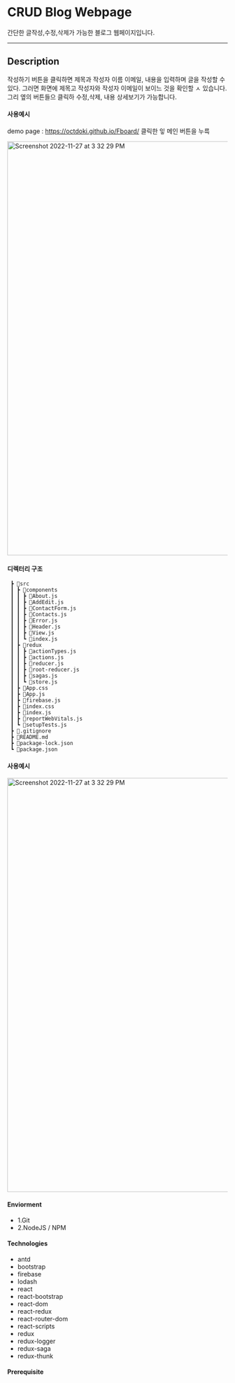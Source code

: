 # CRUD Blog Webpage 

간단한 글작성,수정,삭제가 가능한 블로그 웹페이지입니다.

-------

## Description

작성하기 버튼을 클릭하면 제목과 작성자 이름 이메일, 내용을 입력하며 글을 작성할 수 있다.
그러면 화면에 제목고 작성자와 작성자 이메일이 보이느 것을 확인할 ㅅ 있습니다.
그리 옆의 버튼들으 클릭하 수정,삭제, 내용 상세보기가 가능합니다.



#### 사용예시

demo page : https://octdoki.github.io/Fboard/
클릭한 잏 메인 버튼을 누륵 

<img width="945" alt="Screenshot 2022-11-27 at 3 32 29 PM" src="https://user-images.githubusercontent.com/76845650/204122569-7124cb61-85a7-411d-b45c-1b12b0291dcc.png">






#### 디렉터리 구조

     ┣ 📂src
     ┃ ┣ 📂components
     ┃ ┃ ┣ 📜About.js
     ┃ ┃ ┣ 📜AddEdit.js
     ┃ ┃ ┣ 📜ContactForm.js
     ┃ ┃ ┣ 📜Contacts.js
     ┃ ┃ ┣ 📜Error.js
     ┃ ┃ ┣ 📜Header.js
     ┃ ┃ ┣ 📜View.js
     ┃ ┃ ┗ 📜index.js
     ┃ ┣ 📂redux
     ┃ ┃ ┣ 📜actionTypes.js
     ┃ ┃ ┣ 📜actions.js
     ┃ ┃ ┣ 📜reducer.js
     ┃ ┃ ┣ 📜root-reducer.js
     ┃ ┃ ┣ 📜sagas.js
     ┃ ┃ ┗ 📜store.js
     ┃ ┣ 📜App.css
     ┃ ┣ 📜App.js
     ┃ ┣ 📜firebase.js
     ┃ ┣ 📜index.css
     ┃ ┣ 📜index.js
     ┃ ┣ 📜reportWebVitals.js
     ┃ ┗ 📜setupTests.js
     ┣ 📜.gitignore
     ┣ 📜README.md
     ┣ 📜package-lock.json
     ┗ 📜package.json

 #### 사용예시
 

<img width="945" alt="Screenshot 2022-11-27 at 3 32 29 PM" src="https://user-images.githubusercontent.com/76845650/204122569-7124cb61-85a7-411d-b45c-1b12b0291dcc.png">

 
 
 #### Enviorment
   * 1.Git
   * 2.NodeJS / NPM


#### Technologies
* antd
* bootstrap 
* firebase 
* lodash 
* react
* react-bootstrap
* react-dom
* react-redux
* react-router-dom
* react-scripts
* redux
* redux-logger
* redux-saga
* redux-thunk

 #### Prerequisite
 
 

